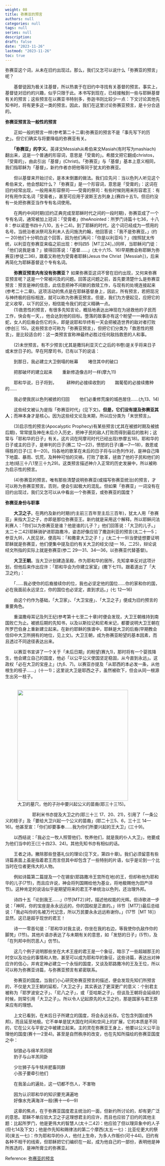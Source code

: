 ```yaml
---
weight: 08
title: 弥赛亚的预言
authors: null
categories: null
tags: null
series: null
description: 
draft: false
date: "2023-11-26"
lastmod: "2023-11-26"
toc: true
---
```


<!--more-->

弥赛亚这个词，从未在旧约出现过。那么，我们又怎可以说什么「弥赛亚的预言」呢？

　　基督徒因为极关注基督，所以热衷于在旧约中寻找有关基督的预言。事实上，基督徒对旧约的兴趣，似乎只限于此。本书写到现在，已经接触到一些与耶稣基督有关的预言；这些预言在以赛亚书特别多，弥迦书则比较少一点：下文讨论其他先知书时，将有更多这一类的预言。因此，我们在这里讨论弥赛亚预言，是十分合适的。

<b>弥赛亚预言及一般性的预言</b>  

　　正如一般的预言一样(参考第二十二章)弥赛亚的预言不是「事先写下的历史」。但它们确实与将要降临的弥赛亚有关。

　　<b>「弥赛亚」的字义</b>。英译文Messiah从希伯来文Masiah(有时写为mashiach)翻出来，这是一个普通的形容词，意思是「受膏的」。希腊文把它翻成christos，「受膏的」，由此引出「基督」(Christ)。「弥赛亚」与「基督」基本上意义相同，我们指耶稣为「基督」，新约作者亦把他等同于犹太的弥赛亚。

　　但以基督来开始讨论，是本末倒置的做法。我们应先问：当以色列人听见这个希伯来文，他会想起什么？「弥赛亚」是一个形容词，意思是「受膏的」：这词在旧约经常出现，一般用来形容祭司——受膏的祭司：有些时候则用来形容君王：有时有用作实名词「受膏者」，甚至可应用于波斯王古列身上(赛四十五1)。但旧约没有一处把弥赛亚当作专有名词使用。

　　在两约中间时期(旧约正典完成至耶稣时代之间的一段时期)，弥赛亚成了一个专有名词，通常被加上冠词：「受膏者」(theAnointed：所罗门诗篇十七36，十八8：参以诺壹书四十八10，五十二4)。到了耶稣的时代，这个词已经成为一惯用的名号。当统治者派祭司及利未人去问施洗约翰，他回答说：「我不是弥赛亚。」(约一
20)他们十分明白这个回答，因为他们再问：「你是以利亚吗？」(按照犹太传统，以利亚在弥赛亚来临之前出现：参玛四5［MT三24］。)同样，当耶稣问门徒：「他们说我是谁？」彼得回答说：「基督……」(太十六15、16)早期教会称耶稣为弥赛亚(参徒二36)，跟着又称他为受膏者耶稣(Jesus the Christ［Messiah］)，后来再简化为耶稣基督这个专有名词。

　　<b>弥赛亚预言内有没有弥赛亚？</b> 如果弥赛亚这词不曾在旧约出现，又何来弥赛亚预言呢？这是一个常被问及的问题。回答这问题之前，首先要清楚什么是弥赛亚预言：预言是神的信息，此信息把神不间断的救赎工作，与现有的处境连接起来(参考二十二章)。这项活动的焦点是在耶稣基督身上，因此，所有预言，若把现况与神终极的目标相连，就可以称为弥赛亚预言。但是，我们为方便起见，应把它的定义收窄，以下的区分，相信能令我们的定义精确一点。  
　　(1)救恩性的预言，有很多先知言论，概括地表达出神现在为拯救他的子民而工作，快会有一天，，他会达到他的目标。堕落的故事亦有这个盼望一一神告诉古蛇，女人的后裔会伤它的头，即是说耶和华终有一天会把被造世界的敌对者打败(参创三
15)。这些预言亦可称为「弥赛亚预言」，但把它们分类为「救恩性的预言」，是比较适合的：这一类预言宣称神最终必胜过任何敌挡救恩的人和事。

　　(2)未世预言。有不少预言(尤其是撒玛利亚灭亡之后的书卷)是关乎将来日子或末世日子的。早在阿摩司书，已有以下的说话：

　　到那日，我必建立大卫倒塌的帐幕
　　堵住其中的破口

　　把那破坏的建立起来
　　重新修造像古时一样(摩九11)

　　耶和华说，日子将到，
　　耕种的必接续收割的
　　踹葡萄的必接续撒种的……

　　我必使我民以色列被掳的归回
　　他们必重修荒废的城邑居住……(九13、14)

　　这些经文被认为是指「弥赛亚时代」(见下文)。<b>但是，它们没有提及弥赛亚其人</b>；而神本身才是核心。因为这些经文论及末期，所以应分类为「末世预言」。

　　(3)启示性的预言(Apocalyptic Prophecy)有某些预言(尤其在被掳时期及被掳后期)，常常提及神在未后介入历史，把神子民的敌人打败而得到最后的胜利；这常与「耶和华的日子」有关。这片词在阿摩司时代已经出现(参摩五18)。耶和华的日子或主的日子，是审判的日子(赛二
12—22)，愤怒的日子(番一7—18)，救恩或得胜的日子(三 8—20)。玛各地的歌革在未后的日子将与以色列作对，是神自己降下地震、暴雨、饥荒，及种种可怕的灾祸，打败了歌革，拯救了他的子民和他们的土地(结三十八1至三十九29)。这类预言描述神介入正常的历史发展中，所以被称为启示性的预言。

　　(4)弥赛亚的预言。唯有那些清楚说明弥赛亚(或描写弥赛亚统治)的预言，才可以称为弥赛亚预言。否则，便会引起极大的混乱。但如果「弥赛亚」一词没有在旧约出现过，我们又怎可以从中看出一个弥赛亚，或弥赛亚的国度？


<b>弥赛亚身份与职事</b>

　　<b>大卫之子</b>。在两约及新约时期(约主前三百年至主后三百年)，犹太人用「弥赛亚」来指大卫之子，亦即是那位弥赛亚王。新约就是采用这个解释。所以耶稣问法利赛人：「你们以为弥赛亚是谁？他是谁的儿子？」他们回答说：「大卫的儿子。」太二十二42)耶稣骑驴进耶路撒冷，姿态好像应验了撒迦利亚的预言(太二十一5；参亚九9)，人民见状，便高叫：「和撒拿大卫之子！」(太二十一9)当使徒想要证明耶稣就是弥赛亚，他们便集中提及旧约有关大卫的经文(徒一
16，二25)，辩论说经文所指的实际上就是弥赛亚(参二 29一31、34—36，以弥赛亚代替基督)。

　　<b>大卫王朝</b>。当大卫计划建造圣殿，作为耶和华的居所，先知拿单反对这项计划，但他后来作出应许：「耶和华会为你建立家室」(撒下七11)。跟着道出了「大卫之约」：

　　「……我必使你的后裔接续你的位，我也必坚定他的国位……你的家和你的国，必在我面前永远坚立，你的国位也必坚定，直到求远。」(七 12—16)

　　由这个约作为基础，「大卫家」、「大卫宝座」、「大卫之子」便成为旧约预言的重要角色。

　　重温撒母耳记及列王纪(参考第十七至二十章)时便会发现，大卫王朝维持到南国败亡为止。被掳后期的先知书，以及以斯拉记和尼希米记，都要说明大卫王朝在所罗巴伯身上重新建立起来。在新约耶稣的族谱中，耶稣是大卫的后裔(早期教会信仰中大卫所拥有的地位，见上文)。大卫王朝，成为弥赛亚盼望的基本因素，而且透过不同途径表达出来。

　　以赛亚书宣讲了一个关于「未后日期」的盼望(赛九1)，那时将有一个婴孩降生，他会建立自己的国度，他必「以公平公义使国坚定稳固，从今直到永远」。这政权「必在大卫的宝座上」(九6、7)。以赛亚亦提及「从耶西的本必发一条，从他根生的枝子……」(十一1)；这里说大卫是耶西之子，虽然被砍下，但会从同一根源生出另一枝子。  
　　

<figure>
  <img width = "360" src = "/docs/images/david_tomb.jpg"/>
  <figcaption class = "img">大卫的墓穴，他的子孙中要兴起公义的苗裔(耶三十三15)。</figcaption>
</figure>



　　　　
　　耶利米书亦提及大卫之约(耶三十三 17、20、21)，引用了「一条公义的枝子」及「要给大卫兴起一个公义的苗裔」(耶二十三5、6，三十三
14—16)。他甚至宣：「你们却要事奉……我为你们所要兴起的王大卫」(三十9)。

　　以西结说：「我必立一牧人照管他们、牧养他们，就是我的仆人大卫」，他要成为他们当中的王(三十四23、24)。其他先知书亦有相似的话。

　　王者之诗。撇除那些登基礼仪的理论(见下文，第四十章)。我们必须留意有些诗篇表面上虽是指着君王而言但其中却包含了一些特别的片语，似乎是论到一个比当时在位者更伟大的人物。

　　例如诗篇第二篇提及一个在锡安(耶路撒冷王宫所在地)的王，但却称他为耶和华的儿子(7节)，而且应许说，神会将列国赐给他为基业，将地极赐他为田产(8节)。这种肯定的说话似乎是期望将来的君王不单统治以色列，还治理外邦。

　　诗四十五「论到我王……」(1节[MT2〕)时，描述他权能的光辉。但诗歌进一步说：「神阿，你的宝座是永永远远的，你的国权是正直的。」(6节［MT7］)最后总结说：「我必叫你的名被万代记念，所以万民要永永远远称谢你。」(17节［MT 18］)显然，这已是超乎现世的君王！

　　诗一一零首句是：「耶和华对我主说，你坐在我的右边，等我使你仇敌作你的脚凳」(1节)。其他片语亦表达了与未期有关的意思，如「发怒的日子」(5节)，及「在列邦中刑罚恶人」仿节)。

　　这几个例子说明那些坐在大术王座的君王是一个象征，暗示了一些超越那王的时空以及功业的事情和人物，甚至可以成为耶和华的象征，这些诗篇，表达出对神应许的信心，并肯定神必建立一个永恒的国度，又谈及耶路撒冷的王及王位，所以可以称为弥赛亚诗篇，与弥赛亚预言有紧密联系。

　　弥赛亚的国度。当我们小心研究弥赛亚预言的描述，便会发现先知们所预言的，不仅是大卫王朝的延柜，「大卫之子」其实表达了更深更广的意义：个别君主被称为「耶罗波安之子」、「尼八之子」，或「亚哈斯之子」，但谈及王朝将会延续的时候，则常引用「大卫之子」。所以令人记起原先的大卫之约，那是国家与君王原来应有的理想。

　　上文已看到，在末后日子所建立的国度，将会永远长存。它包含列国(或外邦)，而且延至地极。它不单单是犹大国在时间和空间上的扩展，它的本质是不同的，它在公义与平安之中被建立起来。主的灵在弥赛亚王身上，他要以公义公平治理他的国度(赛十一2至4)。甚至是自然秩序的改变，也在先知所描绘的弥赛亚国度之中：

　　豺狼必与绵羊羔同居  
　　豹子与山羊羔同卧

　　少壮狮子与牛犊并肥畜同群  
　　小孩子要牵引他们

　　在我圣山的遍处，这一切都不伤人，不害物

　　因为认识耶和华的知识要充满遍地  
　　好像水充满海洋一般(赛十一6—9)

　　这章的焦点，在于弥赛亚国度君主统治的一面，但新约所讨论的，却有更广泛的意思。耶稣不单应验大卫之子这理想君主的应许，而且也应验了旧约的其他主题：比起所罗门，他是更伟大的智慧人(太十二42)：他应验了但以理异象中的人子(但七14及下文)；他是作先知和赐律法的第二个摩西(太五一七)：比亚伦更大的祭司(来五一七)：作为耶和华的仆人，他付上生命，为多人作贩价(可十44)。旧约有各种不相干的线索，但耶稣把它们编织在一起，成为他自己的一部份，表明他是神所拣选的，是神所膏立的弥赛亚。

Reference: <a href = "http://www.godoor.com/book/library/html/bible/jyzl/30.htm" target="_blank" rel="noopener noreferrer">弥赛亚的预言</a>